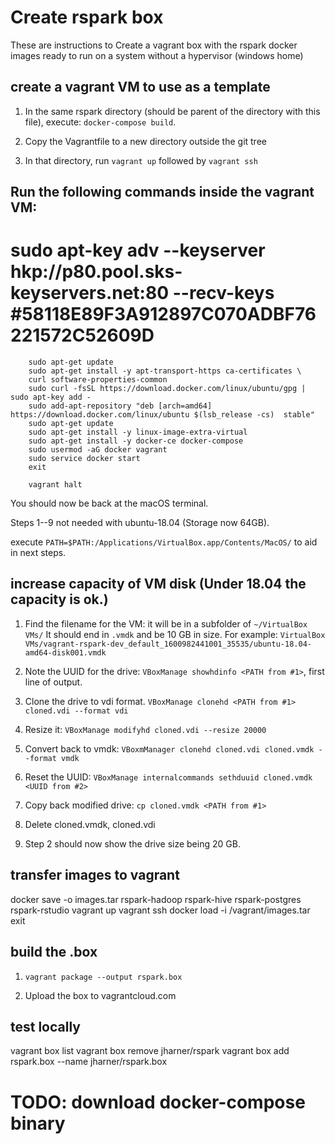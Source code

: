 # Create rspark box

These are instructions to Create a vagrant box with the rspark docker images ready to run on a system without a hypervisor (windows home)

## create a vagrant VM to use as a template

1. In the same rspark directory (should be parent of the directory with this file), execute: `docker-compose build`.

2. Copy the Vagrantfile to a new directory outside the git tree

3. In that directory, run `vagrant up` followed by `vagrant ssh`

## Run the following commands inside the vagrant VM:

# 		sudo apt-key adv --keyserver hkp://p80.pool.sks-keyservers.net:80 --recv-keys #58118E89F3A912897C070ADBF76221572C52609D

		sudo apt-get update
		sudo apt-get install -y apt-transport-https ca-certificates \
		curl software-properties-common
		sudo curl -fsSL https://download.docker.com/linux/ubuntu/gpg | sudo apt-key add -
		sudo add-apt-repository "deb [arch=amd64] https://download.docker.com/linux/ubuntu $(lsb_release -cs)  stable"
		sudo apt-get update
		sudo apt-get install -y linux-image-extra-virtual
		sudo apt-get install -y docker-ce docker-compose
		sudo usermod -aG docker vagrant
		sudo service docker start
		exit
		
		vagrant halt

You should now be back at the macOS terminal.

Steps 1--9 not needed with ubuntu-18.04 (Storage now 64GB).

execute `PATH=$PATH:/Applications/VirtualBox.app/Contents/MacOS/` to aid in next steps.

## increase capacity of VM disk (Under 18.04 the capacity is ok.)

1. Find the filename for the VM: it will be in a subfolder of `~/VirtualBox VMs/` It should end in `.vmdk` and be 10 GB in size. For example: `VirtualBox VMs/vagrant-rspark-dev_default_1600982441001_35535/ubuntu-18.04-amd64-disk001.vmdk`

2. Note the UUID for the drive: `VBoxManage showhdinfo <PATH from #1>`, first line of output.

3. Clone the drive to vdi format. `VBoxManage clonehd <PATH from #1> cloned.vdi --format vdi`

4. Resize it: `VBoxManage modifyhd cloned.vdi --resize 20000`

5. Convert back to vmdk: `VBoxmManager clonehd cloned.vdi cloned.vmdk --format vmdk`

6. Reset the UUID: `VBoxManage internalcommands sethduuid cloned.vmdk <UUID from #2>`

7. Copy back modified drive: `cp cloned.vmdk <PATH from #1>`

8. Delete cloned.vmdk, cloned.vdi

9. Step 2 should now show the drive size being 20 GB.

## transfer images to vagrant

docker save -o images.tar rspark-hadoop rspark-hive rspark-postgres rspark-rstudio
vagrant up
vagrant ssh
docker load -i /vagrant/images.tar
exit

## build the .box

1. `vagrant package --output rspark.box`
	
2. Upload the box to vagrantcloud.com

## test locally

vagrant box list
vagrant box remove jharner/rspark
vagrant box add rspark.box --name jharner/rspark.box


# TODO: download docker-compose binary

